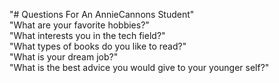 "# Questions For An AnnieCannons Student" <br>
"What are your favorite hobbies?"<br>
"What interests you in the tech field?"<br>
"What types of books do you like to read?"<br>
"What is your dream job?"<br>
"What is the best advice you would give to your younger self?"